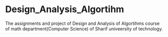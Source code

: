 # Design_Analysis_Algortihm
The assignments and project of Design and Analysis of Algortihms course of math department(Computer Science) of Sharif univeersity of technology.
